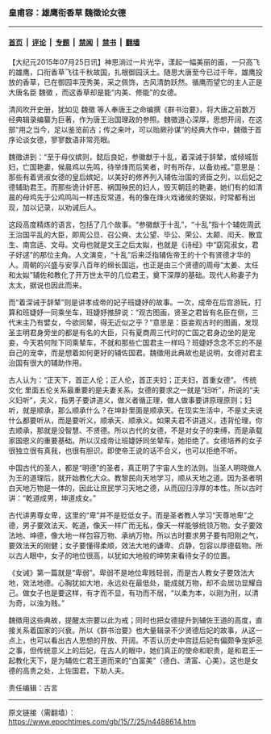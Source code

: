 ### 皇甫容：雄鹰衔香草 魏徵论女德

---

#### [首页](../../../..?n4488614) &nbsp;|&nbsp; [评论](../../../../../epoch-comment?n4488614) &nbsp;|&nbsp; [专题](../../../../../epoch-special?n4488614) &nbsp;|&nbsp; [禁闻](../../../../../epoch-news?n4488614) &nbsp;|&nbsp; [禁书](../../../../../books?n4488614) &nbsp;|&nbsp; [翻墙](https://github.com/gfw-breaker/nogfw/blob/master/README.md?n4488614)


<div class="post_content" id="artbody" itemprop="articleBody">
 <!-- article content begin -->
 <p>
  【大纪元2015年07月25日讯】神思淌过一片光华，漾起一幅美丽的画，一只高飞的雄鹰，口衔香草飞往千秋故国，扎根御园沃土。随思大唐至今已过千年，雄鹰投放的香草，已在御园丰茂秀美，采之佩饰，古风清韵跃然。循鹰而望它的主人正是大唐名臣
  <ok href="https://www.epochtimes.com/gb/tag/%E9%AD%8F%E5%BE%B5.html">
   魏徵
  </ok>
  ，而这香草却是能“内美、修能”的女德。
 </p>
 <p>
  清风吹开史册，犹如见
  <ok href="https://www.epochtimes.com/gb/tag/%E9%AD%8F%E5%BE%B5.html">
   魏徵
  </ok>
  等人奉唐王之命编撰《群书治要》，将大唐之前数万经典辑录编纂为巨著，作为唐王治国理政的参照。魏徵道心深厚，思想开阔，在这部“用之当今，足以鉴览前古；传之来叶，可以贻厥孙谋”的经典大作中，魏徵于首序论谈女德，寥寥数语非常亮眼。
 </p>
 <p>
  魏徵讲到：“至于母仪嫔则，懿后良妃，参徽猷于十乱，着深诫于辞辇，或倾城哲妇，亡国艳妻，候晨鸡以先鸣，待举烽而后笑者，时有所存，以备劝戒。”意思是：那些有着贤淑女德的皇后嫔妃，以美好的修养列入辅佐治国的贤臣之列，以后妃之德辅助君王。而那些诡计奸恶、祸国殃民的妇人，毁灭朝廷的艳妻，她们有的如清晨的母鸡先于公鸡鸣叫一样违反常道，有的像在烽火戏诸侯的褒姒，时常都有出现，加以记录，以劝诫后人。
 </p>
 <p>
  这段高度精炼的语言，包括了几个故事。“参徽猷于十乱”，“十乱”指十个辅佐周武王治国平乱的大臣，即周公旦、召公奭、太公望、毕公、荣公、太颠、闳夭、散宜生、南宫适、文母。文母也就是文王之后太姒，也就是《诗经》中“窈窕淑女，君子好逑”的那位主角。人文演变，“十乱”后来泛指辅佐帝王的十个有贤德才华的人。周朝的兴盛与安享八百年的绵长国运，也正是由三个贤德的周母“太姜、太任和太姒”辅佐和教化了开万世太平的几位君王，奠下深厚的基础。现代人称妻子为太太，据说也因此而来。
 </p>
 <p>
  而“着深诫于辞辇”则是讲孝成帝的妃子班婕妤的故事。一次，成帝在后宫游玩，打算和班婕妤一同乘坐车，班婕妤推辞说：“观古图画，贤圣之君皆有名臣在侧，三代末主乃有嬖女，今欲同辇，得无近似之乎？”意思是：臣妾观古时的图画，发现圣主明君身旁坐的都是有名的大臣，只有夏商周三代时的亡国之君身边坐的是宠妾，今天若何陛下同乘辇车，不就和那些亡国君主一样吗？班婕妤念念不忘的不是自己的宠幸，而是想着如何更好的辅佐国君。魏徵用此典故也是说明，女德对君主治国有很大的辅助作用。
 </p>
 <p>
  古人认为：“正天下，首正人伦；正人伦，首正夫妇；正夫妇，首重女德”。
  <ok href="https://www.epochtimes.com/gb/tag/%E4%BC%A0%E7%BB%9F%E6%96%87%E5%8C%96.html">
   传统文化
  </ok>
  里面五伦关系最重要的是夫妻关系。女德的要求之一就是“妇听”，所说的“夫义妇听”，夫义，指男子要讲道义，做义者循正理，做人做事要讲原理原则；妇听，就是顺承，那么顺承什么？在坤卦里面是顺承天。在现实生活中，不是丈夫说什么都要听从，而是要听义，顺承天、顺承义。如果夫君不讲道义，违背伦理，你去顺承，那就是没智慧、不贤德。所以古代的女德，不是对女子的束缚，而是承载家国恩义的重要基础。所以汉成帝让班婕妤同坐辇车，她拒绝了。女德培养的女子很独立很有真我，也很有胆识。即使帝王说的话不合义，也可以拒绝不听。
 </p>
 <p>
  中国古代的圣人，都是“明德”的圣者，真正明了宇宙人生的法则。当圣人明晓做人为王的道理后，就开始教化大众。教黎民向天地学习，顺从天地之道。因为圣者明白天地万物是一体的，因此让庶民学习天地之德，从而回归淳厚的本性。所以古时讲：“乾道成男，坤道成女。”
 </p>
 <p>
  古代讲男尊女卑，这里的“卑”并不是贬低女子。而是圣者教人学习“天尊地卑”之德，男子要效法天、乾道，像天一样广而无私，像天一样能够统领万物。女子要效法地、坤德，像大地一样包容万物、承纳万物。所以古时要求男子要有阳刚之气，要效法天的刚健；女子要懂得柔顺，效法大地的谦卑、贞静，包容以厚德载物。所以古人眼中，女子的地位很高，以犹如大地般的坤势来看待女子的位置。
 </p>
 <p>
  《女诫》第一篇就是“卑弱”。卑弱不是地位卑贱轻弱，而是古人教女子要效法大地，效法地德。心胸犹如大地，永远处在最低处，能成就万物，却不会居功显耀自己。做女子也是要这样，有才而不显，有功而不居，“以柔为本，以刚为刑，以清为奇，以浊为贱。”
 </p>
 <p>
  魏徵用这些典故，提醒太宗要以此为戒；同时也把女德提升到辅佐王道的高度，直接关系着国家的兴衰。所以《群书治要》也大量辑录不少贤德后妃的故事，从这一点上，也可以看出古人思想的开放、开阔。不否认历史中宫廷后妃有偏颇争宠妒忌之事，但传统意义上的后妃，在古人的眼中，她们真正的使命和职责，是和君王一起教化天下，是为辅佐仁君王道而来的“白富美”（德白、清富、心美）。这也是女德的高贵之处，上佐国君，下助人夫。
 </p>
 <p>
  责任编辑：古言
 </p>
 <!-- article content end -->
 <div id="below_article_ad">
 </div>
</div>


---

原文链接（需翻墙）：https://www.epochtimes.com/gb/15/7/25/n4488614.htm
